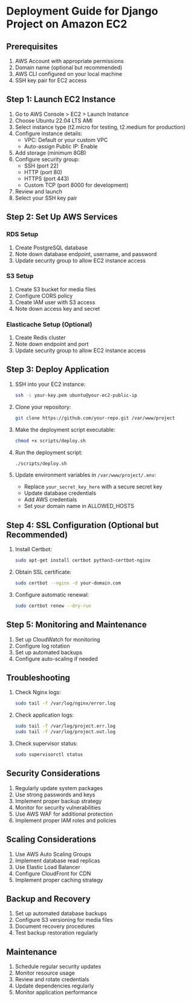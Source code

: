 # Deployment Guide for Django Project on Amazon EC2

## Prerequisites

1. AWS Account with appropriate permissions
2. Domain name (optional but recommended)
3. AWS CLI configured on your local machine
4. SSH key pair for EC2 access

## Step 1: Launch EC2 Instance

1. Go to AWS Console > EC2 > Launch Instance
2. Choose Ubuntu 22.04 LTS AMI
3. Select instance type (t2.micro for testing, t2.medium for production)
4. Configure instance details:
   - VPC: Default or your custom VPC
   - Auto-assign Public IP: Enable
5. Add storage (minimum 8GB)
6. Configure security group:
   - SSH (port 22)
   - HTTP (port 80)
   - HTTPS (port 443)
   - Custom TCP (port 8000 for development)
7. Review and launch
8. Select your SSH key pair

## Step 2: Set Up AWS Services

### RDS Setup
1. Create PostgreSQL database
2. Note down database endpoint, username, and password
3. Update security group to allow EC2 instance access

### S3 Setup
1. Create S3 bucket for media files
2. Configure CORS policy
3. Create IAM user with S3 access
4. Note down access key and secret

### Elasticache Setup (Optional)
1. Create Redis cluster
2. Note down endpoint and port
3. Update security group to allow EC2 instance access

## Step 3: Deploy Application

1. SSH into your EC2 instance:
   ```bash
   ssh -i your-key.pem ubuntu@your-ec2-public-ip
   ```

2. Clone your repository:
   ```bash
   git clone https://github.com/your-repo.git /var/www/project
   ```

3. Make the deployment script executable:
   ```bash
   chmod +x scripts/deploy.sh
   ```

4. Run the deployment script:
   ```bash
   ./scripts/deploy.sh
   ```

5. Update environment variables in `/var/www/project/.env`:
   - Replace `your_secret_key_here` with a secure secret key
   - Update database credentials
   - Add AWS credentials
   - Set your domain name in ALLOWED_HOSTS

## Step 4: SSL Configuration (Optional but Recommended)

1. Install Certbot:
   ```bash
   sudo apt-get install certbot python3-certbot-nginx
   ```

2. Obtain SSL certificate:
   ```bash
   sudo certbot --nginx -d your-domain.com
   ```

3. Configure automatic renewal:
   ```bash
   sudo certbot renew --dry-run
   ```

## Step 5: Monitoring and Maintenance

1. Set up CloudWatch for monitoring
2. Configure log rotation
3. Set up automated backups
4. Configure auto-scaling if needed

## Troubleshooting

1. Check Nginx logs:
   ```bash
   sudo tail -f /var/log/nginx/error.log
   ```

2. Check application logs:
   ```bash
   sudo tail -f /var/log/project.err.log
   sudo tail -f /var/log/project.out.log
   ```

3. Check supervisor status:
   ```bash
   sudo supervisorctl status
   ```

## Security Considerations

1. Regularly update system packages
2. Use strong passwords and keys
3. Implement proper backup strategy
4. Monitor for security vulnerabilities
5. Use AWS WAF for additional protection
6. Implement proper IAM roles and policies

## Scaling Considerations

1. Use AWS Auto Scaling Groups
2. Implement database read replicas
3. Use Elastic Load Balancer
4. Configure CloudFront for CDN
5. Implement proper caching strategy

## Backup and Recovery

1. Set up automated database backups
2. Configure S3 versioning for media files
3. Document recovery procedures
4. Test backup restoration regularly

## Maintenance

1. Schedule regular security updates
2. Monitor resource usage
3. Review and rotate credentials
4. Update dependencies regularly
5. Monitor application performance 